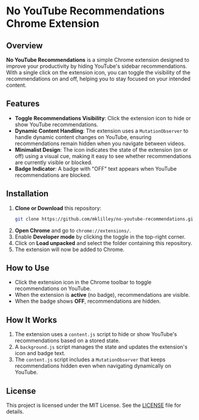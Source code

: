 # No YouTube Recommendations Chrome Extension

## Overview

**No YouTube Recommendations** is a simple Chrome extension designed to improve your productivity by hiding YouTube's sidebar recommendations. With a single click on the extension icon, you can toggle the visibility of the recommendations on and off, helping you to stay focused on your intended content.

## Features

- **Toggle Recommendations Visibility**: Click the extension icon to hide or show YouTube recommendations.
- **Dynamic Content Handling**: The extension uses a `MutationObserver` to handle dynamic content changes on YouTube, ensuring recommendations remain hidden when you navigate between videos.
- **Minimalist Design**: The icon indicates the state of the extension (on or off) using a visual cue, making it easy to see whether recommendations are currently visible or blocked.
- **Badge Indicator**: A badge with "OFF" text appears when YouTube recommendations are blocked.

## Installation

1. **Clone or Download** this repository:
    ```bash
    git clone https://github.com/mklilley/no-youtube-recommendations.git
    ```
2. **Open Chrome** and go to `chrome://extensions/`.
3. Enable **Developer mode** by clicking the toggle in the top-right corner.
4. Click on **Load unpacked** and select the folder containing this repository.
5. The extension will now be added to Chrome.

## How to Use

- Click the extension icon in the Chrome toolbar to toggle recommendations on YouTube.
- When the extension is **active** (no badge), recommendations are visible.
- When the badge shows **OFF**, recommendations are hidden.

## How It Works

1. The extension uses a `content.js` script to hide or show YouTube's recommendations based on a stored state.
2. A `background.js` script manages the state and updates the extension's icon and badge text.
3. The `content.js` script includes a `MutationObserver` that keeps recommendations hidden even when navigating dynamically on YouTube.

## License

This project is licensed under the MIT License. See the [LICENSE](./LICENSE) file for details.
